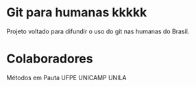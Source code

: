 # Git para humanas kkkkk

Projeto voltado para difundir o uso do git nas humanas do Brasil.

# Colaboradores

Métodos em Pauta
UFPE
UNICAMP
UNILA
